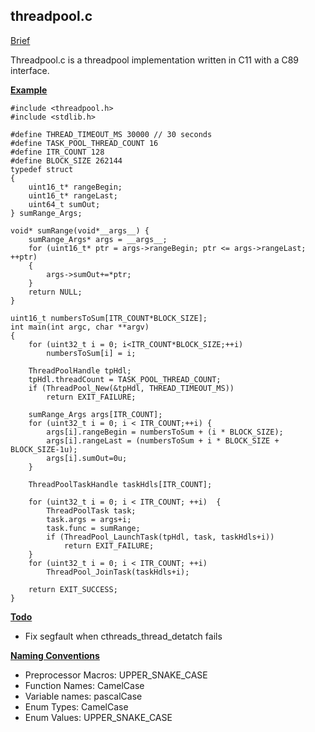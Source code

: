 ## threadpool.c ##
<ins> Brief </ins>

Threadpool.c is a threadpool implementation written in C11 with a C89 interface. 

<ins> **Example**</ins>
```
#include <threadpool.h>
#include <stdlib.h>

#define THREAD_TIMEOUT_MS 30000 // 30 seconds
#define TASK_POOL_THREAD_COUNT 16
#define ITR_COUNT 128
#define BLOCK_SIZE 262144
typedef struct 
{
    uint16_t* rangeBegin;
    uint16_t* rangeLast;
    uint64_t sumOut;
} sumRange_Args;

void* sumRange(void*__args__) {
    sumRange_Args* args = __args__;
    for (uint16_t* ptr = args->rangeBegin; ptr <= args->rangeLast; ++ptr)
    {
        args->sumOut+=*ptr;
    }
    return NULL;
}

uint16_t numbersToSum[ITR_COUNT*BLOCK_SIZE];
int main(int argc, char **argv)
{
    for (uint32_t i = 0; i<ITR_COUNT*BLOCK_SIZE;++i)
        numbersToSum[i] = i;   
    
    ThreadPoolHandle tpHdl;
    tpHdl.threadCount = TASK_POOL_THREAD_COUNT;
    if (ThreadPool_New(&tpHdl, THREAD_TIMEOUT_MS))
        return EXIT_FAILURE;

    sumRange_Args args[ITR_COUNT];
    for (uint32_t i = 0; i < ITR_COUNT;++i) {
        args[i].rangeBegin = numbersToSum + (i * BLOCK_SIZE);
        args[i].rangeLast = (numbersToSum + i * BLOCK_SIZE + BLOCK_SIZE-1u);
        args[i].sumOut=0u;
    }

    ThreadPoolTaskHandle taskHdls[ITR_COUNT];

    for (uint32_t i = 0; i < ITR_COUNT; ++i)  {
        ThreadPoolTask task;
        task.args = args+i;
        task.func = sumRange;
        if (ThreadPool_LaunchTask(tpHdl, task, taskHdls+i))
            return EXIT_FAILURE;
    }
    for (uint32_t i = 0; i < ITR_COUNT; ++i)
        ThreadPool_JoinTask(taskHdls+i);

    return EXIT_SUCCESS;
}
```
<ins> **Todo** </ins>
- Fix segfault when cthreads_thread_detatch fails

<ins> **Naming Conventions** </ins>
- Preprocessor Macros: UPPER_SNAKE_CASE
- Function Names: CamelCase
- Variable names: pascalCase
- Enum Types: CamelCase
- Enum Values: UPPER_SNAKE_CASE
